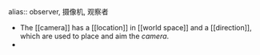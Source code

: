 alias:: observer, 摄像机, 观察者

- The [[camera]] has a [[location]] in [[world space]] and a [[direction]], which are used to place and aim the *camera*.
-
